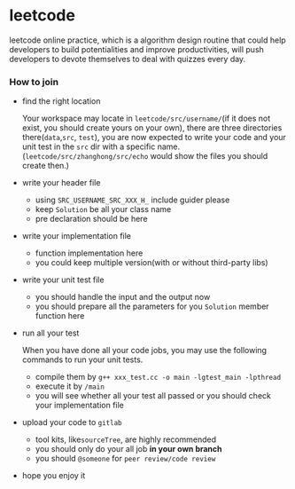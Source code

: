 # leetcode

leetcode online practice, which is a algorithm  design routine that could help developers to build potentialities and  improve productivities, will push developers to devote themselves to deal with quizzes every day.

### How to join

- find the right location

  Your workspace may locate in `leetcode/src/username/`(if it does not exist, you should create yours on your own), there are three directories there(`data`,`src`, `test`), you are now expected to write your code and your unit test in the `src` dir with a specific name. (`leetcode/src/zhanghong/src/echo` would show the files you should create then.)

- write your header file

  - using `SRC_USERNAME_SRC_XXX_H_` include guider please
  - keep `Solution` be all your class name 
  - pre declaration should be here

- write your implementation file

  - function implementation here
  - you could keep multiple version(with or without third-party libs)

- write your unit test file

  - you should handle the input and the output now
  - you should prepare all the parameters for you `Solution` member function here

- run all your test

  When you have done all your code jobs, you may use the following commands to run your unit tests.

  - compile them by `g++ xxx_test.cc -o main -lgtest_main -lpthread`
  - execute it by `/main`
  - you will see whether all your test all passed or you should check your implementation file

- upload your code to `gitlab`

  - tool kits, like`sourceTree`, are highly recommended
  - you should only do your  all job **in your own branch**
  - you should `@someone` for `peer review/code review`

- hope you enjoy it